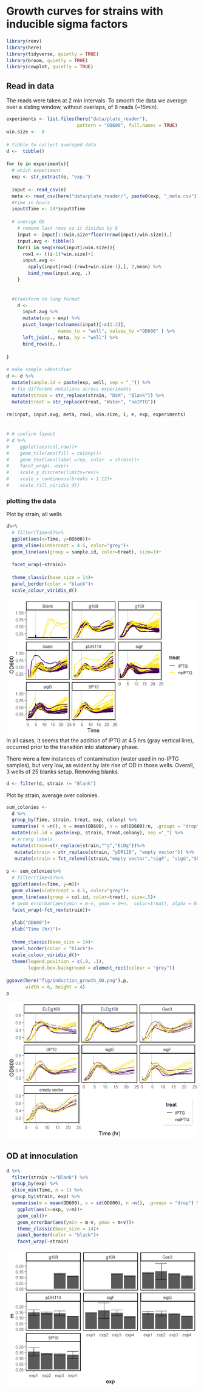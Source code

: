 Growth curves for strains with inducible sigma factors
================

``` r
library(renv)
library(here)
library(tidyverse, quietly = TRUE)
library(broom, quietly = TRUE)
library(cowplot, quietly = TRUE)
```

## Read in data

The reads were taken at 2 min intervals. To smooth the data we average
over a sliding window, without overlaps, of 8 reads (\~15min).

``` r
experiments <- list.files(here("data/plate_reader"), 
                          pattern = "OD600", full.names = TRUE)
win.size <-  8

# tibble to collect averaged data
d <-  tibble()

for (e in experiments){
  # which experiment
  exp <- str_extract(e, "exp.")
  
  input <- read_csv(e)
  meta <- read_csv(here("data/plate_reader/", paste0(exp, "_meta.csv")))
  #time in hours
  input$Time <- 24*input$Time
    
  # average OD
    # remove last rows so it divides by 8
    input <- input[1:(win.size*floor(nrow(input)/win.size)),]
    input.avg <- tibble()
    for(i in seq(nrow(input)/win.size)){
      row1 <- ((i-1)*win.size)+1
      input.avg <- 
        apply(input[row1:(row1+win.size-1),], 2,mean) %>% 
        bind_rows(input.avg, .)
    }
  
  
  #transform to long format
    d <- 
      input.avg %>% 
      mutate(exp = exp) %>% 
      pivot_longer(colnames(input)[-c(1:2)], 
                   names_to = "well", values_to ="OD600" ) %>% 
      left_join(., meta, by = "well") %>% 
      bind_rows(d,.)
      
}

# make sample identifier
d <- d %>% 
  mutate(sample.id = paste(exp, well, sep = "_")) %>% 
  # fix different notations across experiments
  mutate(strain = str_replace(strain, "DSM", "Blank")) %>% 
  mutate(treat = str_replace(treat, "Water", "noIPTG"))

rm(input, input.avg, meta, row1, win.size, i, e, exp, experiments)


# # confirm layout
# d %>%
#    ggplot(aes(col,row))+
#    geom_tile(aes(fill = colony))+
#    geom_text(aes(label =rep, color  = strain))+
#    facet_wrap(.~exp)+
#    scale_y_discrete(limits=rev)+
#    scale_x_continuous(breaks = 1:12)+
#    scale_fill_viridis_d()
```

### plotting the data

Plot by strain, all wells

``` r
d%>%
  # filter(Time<5)%>%
  ggplot(aes(x=Time, y=OD600))+
  geom_vline(xintercept = 4.5, color="grey")+
  geom_line(aes(group = sample.id, color=treat), size=1)+
  
  facet_wrap(~strain)+

  theme_classic(base_size = 14)+
  panel_border(color = "black")+
  scale_colour_viridis_d()
```

![](Growth_Curve_files/figure-gfm/plot%20all-1.png)<!-- --> In all
cases, it seems that the addition of IPTG at 4.5 hrs (gray vertical
line), occurred prior to the transition into stationary phase.

There were a few instances of contamination (water used in no-IPTG
samples), but very low, as evident by late rise of OD in those wells.
Overall, 3 wells of 25 blanks setup. Removing blanks.

``` r
d <- filter(d, strain != "Blank")
```

Plot by strain, average over colonies.

``` r
sum_colonies <- 
  d %>% 
  group_by(Time, strain, treat, exp, colony) %>% 
  summarise( n =n(), m = mean(OD600), v = sd(OD600)/n, .groups = "drop") %>% 
  mutate(col.id = paste(exp, strain, treat,colony), sep ="_") %>% 
  # arrang labels
  mutate(strain=str_replace(strain,"^g","ELDg"))%>%
   mutate(strain = str_replace(strain, "pDR110", "empty vector")) %>% 
   mutate(strain = fct_relevel(strain,"empty vector","sigF", "sigG","SP10", "Goe3","ELDg168", "ELDg169"))

p <- sum_colonies%>%
  # filter(Time<5)%>%
  ggplot(aes(x=Time, y=m))+
  geom_vline(xintercept = 4.5, color="grey")+
  geom_line(aes(group = col.id, color=treat), size=.5)+
  # geom_errorbar(aes(ymin = m-v, ymax = m+v,  color=treat), alpha = 0.5)+
  facet_wrap(~fct_rev(strain))+
  
  ylab("OD600")+
  xlab("Time (hr)")+

  theme_classic(base_size = 14)+
  panel_border(color = "black")+
  scale_colour_viridis_d()+
  theme(legend.position = c(.9, .1), 
        legend.box.background = element_rect(colour = "grey"))

ggsave(here("fig/induction_growth_OD.png"),p,
       width = 6, height = 4)
p  
```

![](Growth_Curve_files/figure-gfm/plot%20colonies-1.png)<!-- -->

## OD at innoculation

``` r
d %>% 
  filter(strain !="Blank") %>% 
  group_by(exp) %>% 
  slice_min(Time, n = 1) %>% 
  group_by(strain, exp) %>%
  summarise(m = mean(OD600), v = sd(OD600), n =n(), .groups = "drop") %>% 
    ggplot(aes(x=exp, y=m))+
    geom_col()+
    geom_errorbar(aes(ymin = m-v, ymax = m+v))+
    theme_classic(base_size = 14)+
    panel_border(color = "black")+
    facet_wrap(~strain)
```

![](Growth_Curve_files/figure-gfm/unnamed-chunk-2-1.png)<!-- -->
